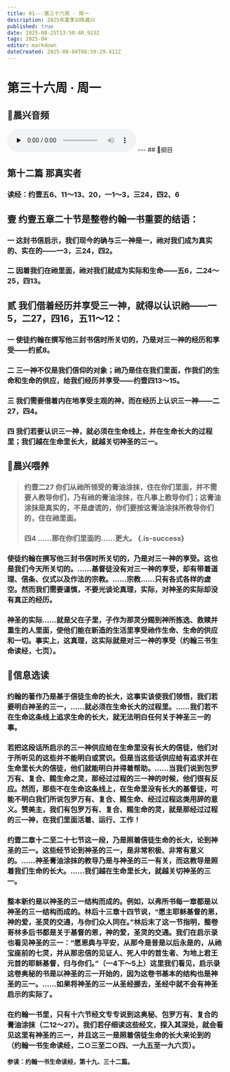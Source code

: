 ```yaml
---
title: 01---第三十六周 · 周一
description: 2025年夏季训练晨兴
published: true
date: 2025-08-25T13:50:40.913Z
tags: 2025-04
editor: markdown
dateCreated: 2025-08-04T08:59:29.411Z
---
```


# 第三十六周 · 周一
## 🎵晨兴音频
<audio id="audio" controls="" preload="none">
      <source id="mp3" src="/2025-04/week12/week36day1.mp3">
</audio>
---
## 📖纲目

## 第十二篇    那真实者

### 读经：约壹五6、11～13、20，一1～3，三24，四2、6

## 壹    约壹五章二十节是整卷约翰一书重要的结语：

### 一    这封书信启示，我们现今的确与三一神是一，祂对我们成为真实的、实在的——一3，三24，四2。

### 二    因着我们在祂里面，祂对我们就成为实际和生命——五6，二24～25，四13。

## 贰    我们借着经历并享受三一神，就得以认识祂——一5，二27，四16，五11～12：

### 一    使徒约翰在撰写他三封书信时所关切的，乃是对三一神的经历和享受——约贰8。

### 二    三一神不仅是我们信仰的对象；祂乃是住在我们里面，作我们的生命和生命的供应，给我们经历并享受——约壹四13～15。

### 三    我们需要借着内在地享受主观的神，而在经历上认识三一神——二27，四4。

### 四    我们若要认识三一神，就必须在生命线上，并在生命长大的过程里；我们越在生命里长大，就越关切神圣的三一。

## 📖晨兴喂养

>### **约壹二27    你们从祂所领受的膏油涂抹，住在你们里面，并不需要人教导你们，乃有祂的膏油涂抹，在凡事上教导你们；这膏油涂抹是真实的，不是虚谎的，你们要按这膏油涂抹所教导你们的，住在祂里面。**
>
>### **四4    ……那在你们里面的……更大。** {.is-success}

### 使徒约翰在撰写他三封书信时所关切的，乃是对三一神的享受。这也是我们今天所关切的。……基督徒没有对三一神的享受，却有带着道理、信条、仪式以及作法的宗教。……宗教……只有各式各样的虚空。然而我们需要谨慎，不要光谈论真理，实际，对神圣的实际却没有真正的经历。

### 神圣的实际……就是父在子里，子作为那灵分赐到神所拣选、救赎并重生的人里面，使他们能在新造的生活里享受祂作生命、生命的供应和一切。事实上，这真理，这实际就是对三一神的享受（约翰三书生命读经，七页）。

## 📖信息选读

### 约翰的著作乃是基于信徒生命的长大，这事实该使我们领悟，我们若要明白神圣的三一，……就必须在生命长大的过程里。……我们若不在生命这条线上追求生命的长大，就无法明白任何关于神圣三一的事。

### 若把这段话所启示的三一神供应给在生命里没有长大的信徒，他们对于所听见的这些并不能明白或赏识。但是当这些话供应给有追求并在生命里长大的信徒，他们就能明白并得着帮助。……当我们说到包罗万有、复合、赐生命之灵，那经过过程的三一神的时候，他们很有反应。然而，那些不在生命这条线上，在生命里没有长大的基督徒，可能不明白我们所说包罗万有、复合、赐生命、经过过程这类用辞的意义。赞美主，我们有包罗万有、复合、赐生命的灵，就是那经过过程的三一神，在我们里面活着、运行、工作！

### 约壹二章十二至二十七节这一段，乃是照着信徒生命的长大，论到神圣的三一。这些经节论到神圣的三一，是非常积极、非常有意义的。……神圣膏油涂抹的教导乃是与神圣的三一有关，而这教导是照着我们生命的长大。……我们越在生命里长大，就越关切神圣的三一。

### 整本新约是以神圣的三一结构而成的。例如，以弗所书每一章都是以神圣的三一结构而成的。林后十三章十四节说，“愿主耶稣基督的恩，神的爱，圣灵的交通，与你们众人同在。”林后末了这一节指明，整卷哥林多后书都是关于基督的恩，神的爱，圣灵的交通。我们在启示录也看见神圣的三一：“愿恩典与平安，从那今是昔是以后永是的，从祂宝座前的七灵，并从那忠信的见证人、死人中的首生者、为地上君王元首的耶稣基督，归与你们。”（一4下～5上）这里我们看见，启示录这卷奥秘的书是以神圣的三一开始的，因为这卷书基本的结构也是神圣的三一。……如果将神圣的三一从圣经挪去，圣经中就不会有神圣启示的实际了。

### 在约翰一书里，只有十六节经文专专说到这奥秘、包罗万有、复合的膏油涂抹（二12～27）。我们若仔细读这些经文，探入其深处，就会看见这里有神圣的三一，并且这三一是照着信徒生命的长大来论到的（约翰一书生命读经，二○三至二○四、一九五至一九六页）。

**参读：约翰一书生命读经，第十九、三十二篇。**
<!-- Google tag (gtag.js) -->
<script async src="https://www.googletagmanager.com/gtag/js?id=G-1P8709Z16T"></script>
<script>
  window.dataLayer = window.dataLayer || [];
  function gtag(){dataLayer.push(arguments);}
  gtag('js', new Date());

  gtag('config', 'G-1P8709Z16T');
</script>